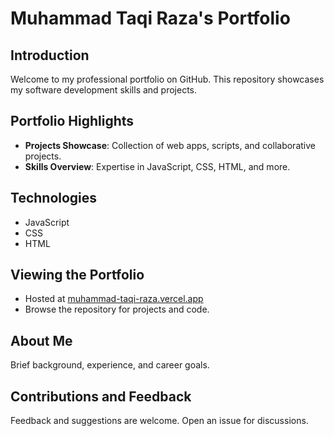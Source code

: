 # Muhammad Taqi Raza's Portfolio

## Introduction
Welcome to my professional portfolio on GitHub. This repository showcases my software development skills and projects.

## Portfolio Highlights
- **Projects Showcase**: Collection of web apps, scripts, and collaborative projects.
- **Skills Overview**: Expertise in JavaScript, CSS, HTML, and more.

## Technologies
- JavaScript
- CSS
- HTML

## Viewing the Portfolio
- Hosted at [muhammad-taqi-raza.vercel.app](https://muhammad-taqi-raza.vercel.app) 
- Browse the repository for projects and code.

## About Me
Brief background, experience, and career goals.

## Contributions and Feedback
Feedback and suggestions are welcome. Open an issue for discussions.
